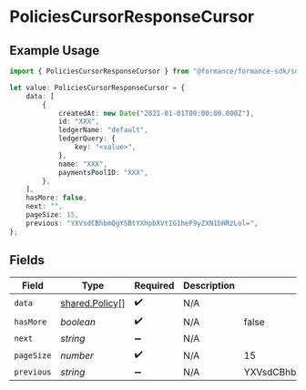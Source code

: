 # PoliciesCursorResponseCursor

## Example Usage

```typescript
import { PoliciesCursorResponseCursor } from "@formance/formance-sdk/sdk/models/shared";

let value: PoliciesCursorResponseCursor = {
    data: [
        {
            createdAt: new Date("2021-01-01T00:00:00.000Z"),
            id: "XXX",
            ledgerName: "default",
            ledgerQuery: {
                key: "<value>",
            },
            name: "XXX",
            paymentsPoolID: "XXX",
        },
    ],
    hasMore: false,
    next: "",
    pageSize: 15,
    previous: "YXVsdCBhbmQgYSBtYXhpbXVtIG1heF9yZXN1bHRzLol=",
};
```

## Fields

| Field                                                   | Type                                                    | Required                                                | Description                                             | Example                                                 |
| ------------------------------------------------------- | ------------------------------------------------------- | ------------------------------------------------------- | ------------------------------------------------------- | ------------------------------------------------------- |
| `data`                                                  | [shared.Policy](../../../sdk/models/shared/policy.md)[] | :heavy_check_mark:                                      | N/A                                                     |                                                         |
| `hasMore`                                               | *boolean*                                               | :heavy_check_mark:                                      | N/A                                                     | false                                                   |
| `next`                                                  | *string*                                                | :heavy_minus_sign:                                      | N/A                                                     |                                                         |
| `pageSize`                                              | *number*                                                | :heavy_check_mark:                                      | N/A                                                     | 15                                                      |
| `previous`                                              | *string*                                                | :heavy_minus_sign:                                      | N/A                                                     | YXVsdCBhbmQgYSBtYXhpbXVtIG1heF9yZXN1bHRzLol=            |